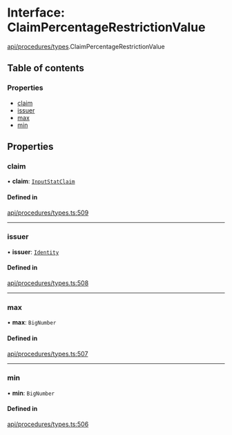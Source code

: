 # Interface: ClaimPercentageRestrictionValue

[api/procedures/types](../wiki/api.procedures.types).ClaimPercentageRestrictionValue

## Table of contents

### Properties

- [claim](../wiki/api.procedures.types.ClaimPercentageRestrictionValue#claim)
- [issuer](../wiki/api.procedures.types.ClaimPercentageRestrictionValue#issuer)
- [max](../wiki/api.procedures.types.ClaimPercentageRestrictionValue#max)
- [min](../wiki/api.procedures.types.ClaimPercentageRestrictionValue#min)

## Properties

### claim

• **claim**: [`InputStatClaim`](../wiki/api.entities.types#inputstatclaim)

#### Defined in

[api/procedures/types.ts:509](https://github.com/PolymeshAssociation/polymesh-sdk/blob/f8a937f04/src/api/procedures/types.ts#L509)

___

### issuer

• **issuer**: [`Identity`](../wiki/api.entities.Identity.Identity)

#### Defined in

[api/procedures/types.ts:508](https://github.com/PolymeshAssociation/polymesh-sdk/blob/f8a937f04/src/api/procedures/types.ts#L508)

___

### max

• **max**: `BigNumber`

#### Defined in

[api/procedures/types.ts:507](https://github.com/PolymeshAssociation/polymesh-sdk/blob/f8a937f04/src/api/procedures/types.ts#L507)

___

### min

• **min**: `BigNumber`

#### Defined in

[api/procedures/types.ts:506](https://github.com/PolymeshAssociation/polymesh-sdk/blob/f8a937f04/src/api/procedures/types.ts#L506)
